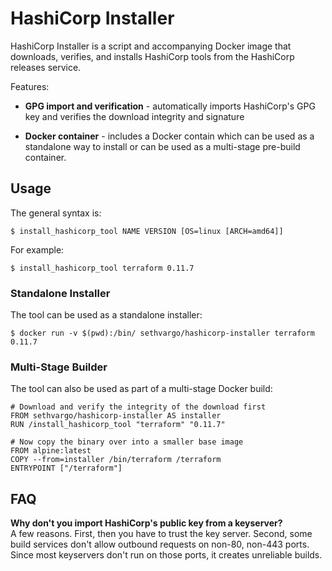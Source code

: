 # HashiCorp Installer

HashiCorp Installer is a script and accompanying Docker image that downloads,
verifies, and installs HashiCorp tools from the HashiCorp releases service.

Features:

- **GPG import and verification** - automatically imports HashiCorp's GPG key
  and verifies the download integrity and signature

- **Docker container** - includes a Docker contain which can be used as a
  standalone way to install or can be used as a multi-stage pre-build container.

## Usage

The general syntax is:

```text
$ install_hashicorp_tool NAME VERSION [OS=linux [ARCH=amd64]]
```

For example:

```text
$ install_hashicorp_tool terraform 0.11.7
```

### Standalone Installer

The tool can be used as a standalone installer:

```text
$ docker run -v $(pwd):/bin/ sethvargo/hashicorp-installer terraform 0.11.7
```

### Multi-Stage Builder

The tool can also be used as part of a multi-stage Docker build:

```docker
# Download and verify the integrity of the download first
FROM sethvargo/hashicorp-installer AS installer
RUN /install_hashicorp_tool "terraform" "0.11.7"

# Now copy the binary over into a smaller base image
FROM alpine:latest
COPY --from=installer /bin/terraform /terraform
ENTRYPOINT ["/terraform"]
```

## FAQ

**Why don't you import HashiCorp's public key from a keyserver?**<br>
A few reasons. First, then you have to trust the key server. Second, some build
services don't allow outbound requests on non-80, non-443 ports. Since most
keyservers don't run on those ports, it creates unreliable builds.
